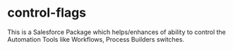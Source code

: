 # control-flags
This is a Salesforce Package which helps/enhances of ability to control the Automation Tools like Workflows, Process Builders switches.
